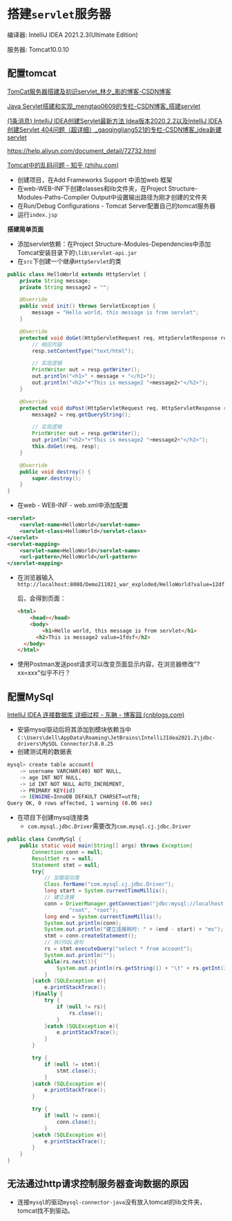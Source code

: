 # 搭建`servlet`服务器

编译器: IntelliJ IDEA 2021.2.3(Ultimate Edition)

服务器: Tomcat10.0.10

## 配置tomcat

[TomCat服务器搭建及初识servlet_林夕_影的博客-CSDN博客](https://blog.csdn.net/qq_30347133/article/details/83893513?utm_medium=distribute.pc_relevant.none-task-blog-2~default~baidujs_baidulandingword~default-0.opensearchhbase&spm=1001.2101.3001.4242.0)

[Java Servlet搭建和实现_mengtao0609的专栏-CSDN博客_搭建servlet](https://blog.csdn.net/mengtao0609/article/details/80443810)

[(1条消息) IntelliJ IDEA创建Servlet最新方法 Idea版本2020.2.2以及IntelliJ IDEA创建Servlet 404问题（超详细）_gaoqingliang521的专栏-CSDN博客_idea新建servlet](https://blog.csdn.net/gaoqingliang521/article/details/108677301)

https://help.aliyun.com/document_detail/72732.html

[Tomcat中的乱码问题 - 知乎 (zhihu.com)](https://zhuanlan.zhihu.com/p/279185777#:~:text=Tomcat中默,设置为UTF-8)

- 创建项目，在Add Frameworks Support 中添加web 框架
- 在web-WEB-INF下创建classes和lib文件夹，在Project Structure-Modules-Paths-Compiler Output中设置输出路径为刚才创建的文件夹
- 在Run/Debug Configurations - Tomcat Server配置自己的tomcat服务器
- 运行`index.jsp`

**搭建简单页面**

- 添加servlet依赖：在Project Structure-Modules-Dependencies中添加Tomcat安装目录下的`\lib\servlet-api.jar`
- 在`src`下创建一个继承`HttpServlet`的类

```java
public class HelloWorld extends HttpServlet {
    private String message;
    private String message2 = "";

    @Override
    public void init() throws ServletException {
        message = "Hello world, this message is from servlet";
    }

    @Override
    protected void doGet(HttpServletRequest req, HttpServletResponse resp) throws ServletException, IOException {
        // 相应内容
        resp.setContentType("text/html");

        // 实现逻辑
        PrintWriter out = resp.getWriter();
        out.println("<h1>" + message + "</h1>");
        out.println("<h2>"+"This is message2 "+message2+"</h2>");
    }

    @Override
    protected void doPost(HttpServletRequest req, HttpServletResponse resp) throws ServletException, IOException {
        message2 = req.getQueryString();

        // 实现逻辑
        PrintWriter out = resp.getWriter();
        out.println("<h2>"+"This is message2 "+message2+"</h2>");
        this.doGet(req, resp);
    }

    @Override
    public void destroy() {
        super.destroy();
    }
}

```

- 在web - WEB-INF - web.xml中添加配置

```xml
<servlet>
    <servlet-name>HelloWorld</servlet-name>
    <servlet-class>HelloWorld</servlet-class>        
</servlet>
<servlet-mapping>
    <servlet-name>HelloWorld</servlet-name>
    <url-pattern>/HelloWorld</url-pattern>
</servlet-mapping>
```

- 在浏览器输入`http://localhost:8080/Demo211021_war_exploded/HelloWorld?value=12df`

  后，会得到页面：

  ```html
  <html>
      <head></head>
      <body>
          <h1>Hello world, this message is from servlet</h1>
  		<h2>This is message2 value=1fdsf</h2>
  	</body>
  </html>
  ```

  

- 使用Postman发送post请求可以改变页面显示内容，在浏览器修改"?xx=xxx"似乎不行？

## 配置MySql

[IntelliJ IDEA 连接数据库 详细过程 - 东聃 - 博客园 (cnblogs.com)](https://www.cnblogs.com/Ran-Chen/p/9646187.html)

- 安装mysql驱动后将其添加到模块依赖当中`C:\Users\dell\AppData\Roaming\JetBrains\IntelliJIdea2021.2\jdbc-drivers\MySQL ConnectorJ\8.0.25`
- 创建测试用的数据表

```bash
mysql> create table account(
    -> username VARCHAR(40) NOT NULL,
    -> age INT NOT NULL,
    -> id INT NOT NULL AUTO_INCREMENT,
    -> PRIMARY KEY(id)
    -> )ENGINE=InnoDB DEFAULT CHARSET=utf8;
Query OK, 0 rows affected, 1 warning (0.06 sec)
```

- 在项目下创建mysql连接类
  - `com.mysql.jdbc.Driver`需要改为`com.mysql.cj.jdbc.Driver`

```java
public class ConnMySql {
    public static void main(String[] args) throws Exception{
        Connection conn = null;
        ResultSet rs = null;
        Statement stmt = null;
        try{
            // 加载驱动类
            Class.forName("com.mysql.cj.jdbc.Driver");
            long start = System.currentTimeMillis();
            // 建立连接
            conn = DriverManager.getConnection("jdbc:mysql://localhost:3306/testjdbc",
                    "root", "root");
            long end = System.currentTimeMillis();
            System.out.println(conn);
            System.out.println("建立连接耗时: " + (end - start) + "ms");
            stmt = conn.createStatement();
            // 执行SQL语句
            rs = stmt.executeQuery("select * from account");
            System.out.println("");
            while(rs.next()){
                System.out.println(rs.getString(1) + "\t" + rs.getInt(2));
            }
        }catch (SQLException e){
            e.printStackTrace();
        }finally {
            try {
                if (null != rs){
                    rs.close();
                }
            }catch (SQLException e){
                e.printStackTrace();
            }
        }

        try {
            if (null != stmt){
                stmt.close();
            }
        }catch (SQLException e){
            e.printStackTrace();
        }

        try {
            if (null != conn){
                conn.close();
            }
        }catch (SQLException e){
            e.printStackTrace();
        }
    }
}
```

## 无法通过http请求控制服务器查询数据的原因

- 连接`mysql`的驱动`mysql-connector-java`没有放入tomcat的lib文件夹，tomcat找不到驱动。